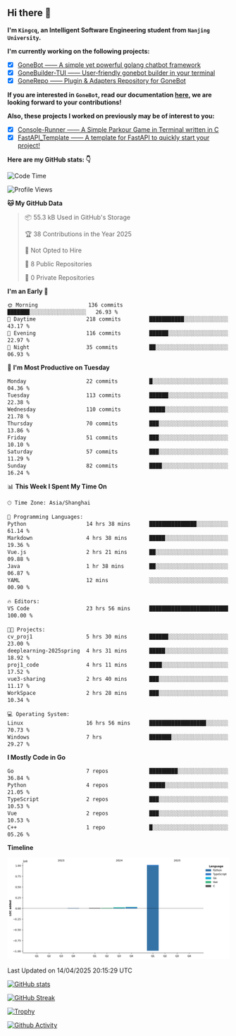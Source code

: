 ## Hi there 👋

**I'm `Kingcq`, an Intelligent Software Engineering student from `Nanjing University`.**

**I'm currently working on the following projects:**

- [x] [GoneBot —— A simple yet powerful golang chatbot framework](https://github.com/gonebot-dev/gonebot)
- [x] [GoneBuilder-TUI —— User-friendly gonebot builder in your terminal](https://github.com/gonebot-dev/gonebuilder-tui)
- [x] [GoneRepo —— Plugin & Adapters Repository for GoneBot](https://github.com/gonebot-dev/gonerepo)

**If you are interested in `GoneBot`, read our documentation [here](https://gonebot-dev.github.io/), we are looking forward to your contributions!**

**Also, these projects I worked on previously may be of interest to you:**

- [x] [Console-Runner —— A Simple Parkour Game in Terminal written in C](https://github.com/Kingcxp/Console-Runners)
- [x] [FastAPI_Template —— A template for FastAPI to quickly start your project!](https://github.com/Kingcxp/FastAPI_Template)

**Here are my GitHub stats: 👇**
<!--START_SECTION:waka-->
![Code Time](http://img.shields.io/badge/Code%20Time-1%2C640%20hrs%2024%20mins-blue)

![Profile Views](http://img.shields.io/badge/Profile%20Views-0-blue)

**🐱 My GitHub Data** 

> 📦 55.3 kB Used in GitHub's Storage 
 > 
> 🏆 38 Contributions in the Year 2025
 > 
> 🚫 Not Opted to Hire
 > 
> 📜 8 Public Repositories 
 > 
> 🔑 0 Private Repositories 
 > 
**I'm an Early 🐤** 

```text
🌞 Morning                136 commits         ███████░░░░░░░░░░░░░░░░░░   26.93 % 
🌆 Daytime                218 commits         ███████████░░░░░░░░░░░░░░   43.17 % 
🌃 Evening                116 commits         ██████░░░░░░░░░░░░░░░░░░░   22.97 % 
🌙 Night                  35 commits          ██░░░░░░░░░░░░░░░░░░░░░░░   06.93 % 
```
📅 **I'm Most Productive on Tuesday** 

```text
Monday                   22 commits          █░░░░░░░░░░░░░░░░░░░░░░░░   04.36 % 
Tuesday                  113 commits         ██████░░░░░░░░░░░░░░░░░░░   22.38 % 
Wednesday                110 commits         █████░░░░░░░░░░░░░░░░░░░░   21.78 % 
Thursday                 70 commits          ███░░░░░░░░░░░░░░░░░░░░░░   13.86 % 
Friday                   51 commits          ███░░░░░░░░░░░░░░░░░░░░░░   10.10 % 
Saturday                 57 commits          ███░░░░░░░░░░░░░░░░░░░░░░   11.29 % 
Sunday                   82 commits          ████░░░░░░░░░░░░░░░░░░░░░   16.24 % 
```


📊 **This Week I Spent My Time On** 

```text
🕑︎ Time Zone: Asia/Shanghai

💬 Programming Languages: 
Python                   14 hrs 38 mins      ███████████████░░░░░░░░░░   61.14 % 
Markdown                 4 hrs 38 mins       █████░░░░░░░░░░░░░░░░░░░░   19.36 % 
Vue.js                   2 hrs 21 mins       ██░░░░░░░░░░░░░░░░░░░░░░░   09.88 % 
Java                     1 hr 38 mins        ██░░░░░░░░░░░░░░░░░░░░░░░   06.87 % 
YAML                     12 mins             ░░░░░░░░░░░░░░░░░░░░░░░░░   00.90 % 

🔥 Editors: 
VS Code                  23 hrs 56 mins      █████████████████████████   100.00 % 

🐱‍💻 Projects: 
cv_proj1                 5 hrs 30 mins       ██████░░░░░░░░░░░░░░░░░░░   23.00 % 
deeplearning-2025spring  4 hrs 31 mins       █████░░░░░░░░░░░░░░░░░░░░   18.92 % 
proj1_code               4 hrs 11 mins       ████░░░░░░░░░░░░░░░░░░░░░   17.52 % 
vue3-sharing             2 hrs 40 mins       ███░░░░░░░░░░░░░░░░░░░░░░   11.17 % 
WorkSpace                2 hrs 28 mins       ███░░░░░░░░░░░░░░░░░░░░░░   10.34 % 

💻 Operating System: 
Linux                    16 hrs 56 mins      ██████████████████░░░░░░░   70.73 % 
Windows                  7 hrs               ███████░░░░░░░░░░░░░░░░░░   29.27 % 
```

**I Mostly Code in Go** 

```text
Go                       7 repos             █████████░░░░░░░░░░░░░░░░   36.84 % 
Python                   4 repos             █████░░░░░░░░░░░░░░░░░░░░   21.05 % 
TypeScript               2 repos             ███░░░░░░░░░░░░░░░░░░░░░░   10.53 % 
Vue                      2 repos             ███░░░░░░░░░░░░░░░░░░░░░░   10.53 % 
C++                      1 repo              █░░░░░░░░░░░░░░░░░░░░░░░░   05.26 % 
```



**Timeline**

![Lines of Code chart](https://raw.githubusercontent.com/Kingcxp/Kingcxp/main/assets/bar_graph.png)


 Last Updated on 14/04/2025 20:15:29 UTC
<!--END_SECTION:waka-->

[![GitHub stats](https://github-readme-stats.vercel.app/api?username=Kingcxp&show_icons=true&count_private=true&theme=aura&hide_border=true&icon_color=FF4500&text_color=76EE00)](https://github.com/anuraghazra/github-readme-stats)    

[![GitHub Streak](https://github-readme-streak-stats.herokuapp.com/?user=Kingcxp&hide_border=true&theme=catppuccin-macchiato)](https://git.io/streak-stats)

[![Trophy](https://github-profile-trophy.vercel.app/?username=Kingcxp&theme=dracula)](https://github.com/ryo-ma/github-profile-trophy)

[![Github Activity](https://github-readme-activity-graph.vercel.app/graph?username=Kingcxp&theme=tokyo-night&hide_border=true)](https://github.com/ashutosh00710/github-readme-activity-graph)